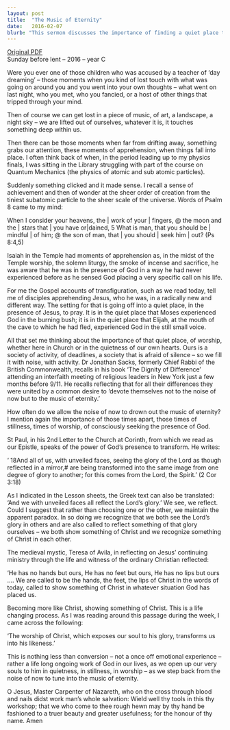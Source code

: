 ```yaml
---
layout: post
title:  "The Music of Eternity"
date:   2016-02-07
blurb: "This sermon discusses the importance of finding a quiet place to worship and connect with God. It emphasizes the transformative power of God's presence and how it can help us to both see and reflect the Lord's glory. The sermon also encourages us to step back from the noise of the world and tune into the music of eternity."
---
```

[Original PDF](/assets/pdf/sundaybeforelent2016.pdf)    
Sunday before lent – 2016 – year C

Were you ever one of those children who was accused by a teacher of ‘day dreaming’ – those moments when you kind of lost touch with what was going on around you and you went into your own thoughts – what went on last night, who you met, who you fancied, or a host of other things that tripped through your mind.

Then of course we can get lost in a piece of music, of art, a landscape, a night sky – we are lifted out of ourselves, whatever it is, it touches something deep within us.

Then there can be those moments when far from drifting away, something grabs our attention, these moments of apprehension, when things fall into place. I often think back of when, in the period leading up to my physics finals, I was sitting in the Library struggling with part of the course on Quantum Mechanics (the physics of atomic and sub atomic particles).

Suddenly something clicked and it made sense. I recall a sense of achievement and then of wonder at the sheer order of creation from the tiniest subatomic particle to the sheer scale of the universe. Words of Psalm 8 came to my mind:

When I consider your heavens, the | work of your | fingers, @
the moon and the | stars that | you have or|dained,
5 What is man, that you should be | mindful | of him; @
the son of man, that | you should | seek him | out? (Ps 8:4,5)

Isaiah in the Temple had moments of apprehension as, in the midst of the Temple worship, the solemn liturgy, the smoke of incense and sacrifice, he was aware that he was in the presence of God in a way he had never experienced before as he sensed God placing a very specific call on his life.

For me the Gospel accounts of transfiguration, such as we read today, tell me of disciples apprehending Jesus, who he was, in a radically new and different way. The setting for that is going off into a quiet place, in the presence of Jesus, to pray. It is in the quiet place that Moses experienced God in the burning bush; it is in the quiet place that Elijah, at the mouth of the cave to which he had fled, experienced God in the still small voice.

All that set me thinking about the importance of that quiet place, of worship, whether here in Church or in the quietness of our own hearts. Ours is a society of activity, of deadlines, a society that is afraid of silence – so we fill it with noise, with activity. Dr Jonathan Sacks, formerly Chief Rabbi of the British Commonwealth, recalls in his book ‘The Dignity of Difference’ attending an interfaith meeting of religious leaders in New York just a few months before 9/11. He recalls reflecting that for all their differences they were united by a common desire to ‘devote themselves not to the noise of now but to the music of eternity.’

How often do we allow the noise of now to drown out the music of eternity? I mention again the importance of those times apart, those times of stillness, times of worship, of consciously seeking the presence of God.

St Paul, in his 2nd Letter to the Church at Corinth, from which we read as our Epistle, speaks of the power of God’s presence to transform. He writes:

‘ 18And all of us, with unveiled faces, seeing the glory of the Lord as though reflected in a mirror,# are being transformed into the same image from one degree of glory to another; for this comes from the Lord, the Spirit.’ (2 Cor 3:18)

As I indicated in the Lesson sheets, the Greek text can also be translated: ‘And we with unveiled faces all reflect the Lord’s glory.’ We see, we reflect. Could I suggest that rather than choosing one or the other, we maintain the apparent paradox. In so doing we recognize that we both see the Lord’s glory in others and are also called to reflect something of that glory ourselves – we both show something of Christ and we recognize something of Christ in each other.

The medieval mystic, Teresa of Avila, in reflecting on Jesus’ continuing ministry through the life and witness of the ordinary Christian reflected:

‘He has no hands but ours,
He has no feet but ours,
He has no lips but ours ….
We are called to be the hands, the feet, the lips of Christ in the words of today, called to show something of Christ in whatever situation God has placed us.

Becoming more like Christ, showing something of Christ. This is a life changing process. As I was reading around this passage during the week, I came across the following:

‘The worship of Christ, which exposes our soul to his glory, transforms us into his likeness.’

This is nothing less than conversion – not a once off emotional experience – rather a life long ongoing work of God in our lives, as we open up our very souls to him in quietness, in stillness, in worship – as we step back from the noise of now to tune into the music of eternity.

O Jesus, Master Carpenter of Nazareth,
who on the cross through blood and nails didst work man’s whole salvation:
Wield well thy tools in this thy workshop;
that we who come to thee rough hewn may by thy hand be fashioned to a truer beauty and greater usefulness;
for the honour of thy name. Amen
